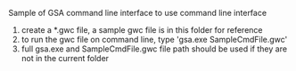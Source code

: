 Sample of GSA command line interface
to use command line interface
1. create a *.gwc file, a sample gwc file is in this folder for reference
2. to run the gwc file on command line, type 'gsa.exe SampleCmdFile.gwc'
3. full gsa.exe and SampleCmdFile.gwc file path should be used if they are not in the current folder
	
